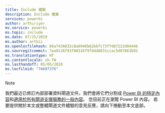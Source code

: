 ```yaml
---
title: Include 檔案
description: Include 檔案
services: powerbi
author: arthiriyer
ms.service: powerbi
ms.topic: include
ms.date: 07/15/2019
ms.author: arthii
ms.openlocfilehash: 66af436832c8a0948b62b6fc73ffd87222d0444b
ms.sourcegitcommit: 7aa0136f93f88516f97ddd8031ccac5d07863b92
ms.translationtype: HT
ms.contentlocale: zh-TW
ms.lasthandoff: 05/05/2020
ms.locfileid: "74697376"
---
```

> [!NOTE]
> 我們最近已修訂內部部署資料閘道文件。我們會將它們分割成 [Power BI 的特定內容](/power-bi/service-gateway-onprem)和[適用於所有閘道支援服務的一般內容](/data-integration/gateway/service-gateway-onprem)。 您目前正在瀏覽 Power BI 內容。 若要提供關於本文或整體閘道文件體驗的意見反應，請向下捲動至本文底部。
